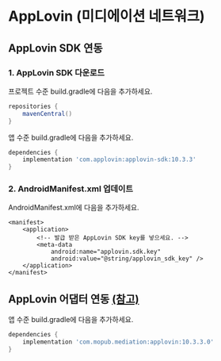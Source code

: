 # **AppLovin (미디에이션 네트워크)**

## AppLovin SDK 연동

### 1. AppLovin SDK 다운로드

프로젝트 수준 build.gradle에 다음을 추가하세요.

~~~groovy
repositories {
    mavenCentral()
}
~~~

앱 수준 build.gradle에 다음을 추가하세요.

~~~groovy
dependencies {
    implementation 'com.applovin:applovin-sdk:10.3.3'
}
~~~

### 2. AndroidManifest.xml 업데이트

AndroidManifest.xml에 다음을 추가하세요.

~~~
<manifest>
    <application>
        <!-- 발급 받은 AppLovin SDK key를 넣으세요. -->
        <meta-data
            android:name="applovin.sdk.key"
            android:value="@string/applovin_sdk_key" />
    </application>
</manifest>
~~~

## AppLovin 어댑터 연동 [(참고)](https://developers.mopub.com/publishers/mediation/networks/applovin/)

앱 수준 build.gradle에 다음을 추가하세요.

~~~groovy
dependencies {
    implementation 'com.mopub.mediation:applovin:10.3.3.0'
}
~~~
